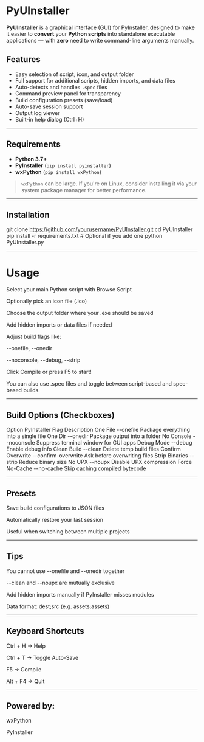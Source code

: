 # PyUInstaller

**PyUInstaller** is a graphical interface (GUI) for PyInstaller, designed to make it easier to **convert** your **Python scripts** into standalone executable applications — with **zero** need to write command-line arguments manually.

## Features

- Easy selection of script, icon, and output folder
- Full support for additional scripts, hidden imports, and data files
- Auto-detects and handles `.spec` files
- Command preview panel for transparency
- Build configuration presets (save/load)
- Auto-save session support
- Output log viewer
- Built-in help dialog (Ctrl+H)

---

## Requirements

- **Python 3.7+**
- **PyInstaller** (`pip install pyinstaller`)
- **wxPython** (`pip install wxPython`)

> `wxPython` can be large. If you're on Linux, consider installing it via your system package manager for better performance.

---

## Installation

git clone https://github.com/yourusername/PyUInstaller.git
cd PyUInstaller
pip install -r requirements.txt  # Optional if you add one
python PyUInstaller.py

---

# Usage
Select your main Python script with Browse Script

Optionally pick an icon file (.ico)

Choose the output folder where your .exe should be saved

Add hidden imports or data files if needed

Adjust build flags like:

--onefile, --onedir

--noconsole, --debug, --strip

Click Compile or press F5 to start!

You can also use .spec files and toggle between script-based and spec-based builds.

---

## Build Options (Checkboxes)
Option	PyInstaller Flag	Description
One File	--onefile	Package everything into a single file
One Dir	--onedir	Package output into a folder
No Console	--noconsole	Suppress terminal window for GUI apps
Debug Mode	--debug	Enable debug info
Clean Build	--clean	Delete temp build files
Confirm Overwrite	--confirm-overwrite	Ask before overwriting files
Strip Binaries	--strip	Reduce binary size
No UPX	--noupx	Disable UPX compression
Force No-Cache	--no-cache	Skip caching compiled bytecode

---

## Presets
Save build configurations to JSON files

Automatically restore your last session

Useful when switching between multiple projects

---

## Tips
You cannot use --onefile and --onedir together

--clean and --noupx are mutually exclusive

Add hidden imports manually if PyInstaller misses modules

Data format: dest;src (e.g. assets;assets)

---

## Keyboard Shortcuts
Ctrl + H → Help

Ctrl + T → Toggle Auto-Save

F5 → Compile

Alt + F4 → Quit

---

## Powered by:

wxPython

PyInstaller
